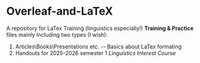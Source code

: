 # Overleaf-and-LaTeX
A repository for LaTex Training (linguistics especially!)
**Training & Practice** files mainly
Including two types (I wish):
  1. Articles\Books\Presentations etc. -- Basics about LaTex formating
  2. Handouts for 2025-2026 semester 1 *Linguistics Interest Course*
